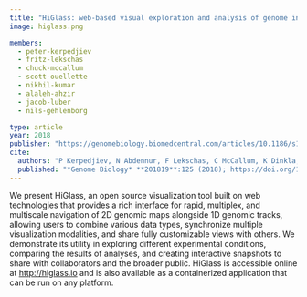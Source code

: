```yaml
---
title: "HiGlass: web-based visual exploration and analysis of genome interaction maps"
image: higlass.png

members:
  - peter-kerpedjiev
  - fritz-lekschas  
  - chuck-mccallum
  - scott-ouellette
  - nikhil-kumar
  - alaleh-ahzir
  - jacob-luber
  - nils-gehlenborg

type: article
year: 2018
publisher: "https://genomebiology.biomedcentral.com/articles/10.1186/s13059-018-1486-1"
cite:
  authors: "P Kerpedjiev, N Abdennur, F Lekschas, C McCallum, K Dinkla, H Strobelt, JM Luber, SB Ouellette, A Ahzir, N Kumar, J Hwang, BH Alver, H Pfister, LA Mirny, PJ Park, N Gehlenborg"
  published: "*Genome Biology* **201819**:125 (2018); https://doi.org/10.1186/s13059-018-1486-1"
---
```

We present HiGlass, an open source visualization tool built on web technologies that provides a rich interface for rapid, multiplex, and multiscale navigation of 2D genomic maps alongside 1D genomic tracks, allowing users to combine various data types, synchronize multiple visualization modalities, and share fully customizable views with others. We demonstrate its utility in exploring different experimental conditions, comparing the results of analyses, and creating interactive snapshots to share with collaborators and the broader public. HiGlass is accessible online at http://higlass.io and is also available as a containerized application that can be run on any platform.
